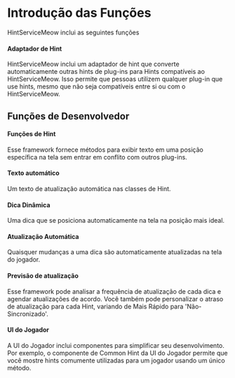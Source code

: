 # Introdução das Funções
HintServiceMeow inclui as seguintes funções

#### Adaptador de Hint
  HintServiceMeow inclui um adaptador de hint que converte automaticamente outras hints de plug-ins para Hints compatíveis ao HintServiceMeow. Isso permite que pessoas utilizem qualquer plug-in que use hints, mesmo que não seja compatíveis entre si ou com o HintServiceMeow.

## Funções de Desenvolvedor
#### Funções de Hint
  Esse framework fornece métodos para exibir texto em uma posição específica na tela sem entrar em conflito com outros plug-ins.
#### Texto automático
  Um texto de atualização automática nas classes de Hint.
#### Dica Dinâmica
  Uma dica que se posiciona automaticamente na tela na posição mais ideal.
#### Atualização Automática
  Quaisquer mudanças a uma dica são automaticamente atualizadas na tela do jogador.
#### Previsão de atualização
  Esse framework pode analisar a frequência de atualização de cada dica e agendar atualizações de acordo. Você também pode personalizar o atraso de atualização para cada Hint, variando de Mais Rápido para 'Não-Sincronizado'.
#### UI do Jogador
  A UI do Jogador inclui componentes para simplificar seu desenvolvimento. Por exemplo, o componente de Common Hint da UI do Jogador permite que você mostre hints comumente utilizadas para um jogador usando um único método.
